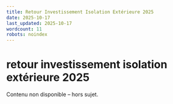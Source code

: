 ```yaml
---
title: Retour Investissement Isolation Extérieure 2025
date: 2025-10-17
last_updated: 2025-10-17
wordcount: 11
robots: noindex
---
```


# retour investissement isolation extérieure 2025

Contenu non disponible – hors sujet.